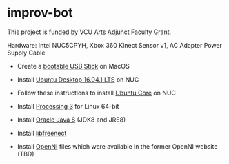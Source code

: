 # improv-bot
This project is funded by VCU Arts Adjunct Faculty Grant. 

Hardware: Intel NUC5CPYH, Xbox 360 Kinect Sensor v1, AC Adapter Power Supply Cable

+ Create a [bootable USB Stick][5] on MacOS

+ Install [Ubuntu Desktop 16.04.1 LTS][6] on NUC

+ Follow these instructions to install [Ubuntu Core][4] on NUC

+ Install [Processing 3][3] for Linux 64-bit

+ Install [Oracle Java 8][1] (JDK8 and JRE8)

+ Install [libfreenect][2]

+ Install [OpenNI][7] files which were available in the former OpenNI website (TBD)

[1]:http://www.webupd8.org/2012/09/install-oracle-java-8-in-ubuntu-via-ppa.html
[2]:https://openkinect.org/wiki/Getting_Started#Ubuntu.2FDebian
[3]:https://processing.org/download/
[4]:https://developer.ubuntu.com/core/get-started/intel-nuc 
[5]:https://tutorials.ubuntu.com/tutorial/tutorial-create-a-usb-stick-on-macos#0
[6]:http://releases.ubuntu.com/16.04.2/ubuntu-16.04.2-desktop-amd64.iso
[7]:http://openni.ru/openni-sdk/openni-sdk-history-2/index.html
